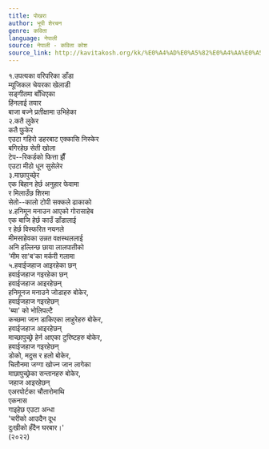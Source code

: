 ```yaml
---
title: पोखरा
author: भूपी शेरचन
genre: कविता
language: नेपाली
source: नेपाली - कविता कोश
source_link: http://kavitakosh.org/kk/%E0%A4%AD%E0%A5%82%E0%A4%AA%E0%A5%80_%E0%A4%B6%E0%A5%87%E0%A4%B0%E0%A4%9A%E0%A4%A8
---
```


१.उपत्यका वरिपरिका डाँडा  
म्यूजिकल चेयरका खेलाडी  
सङ्गीतमा बाँधिएका  
हिंनलाई तयार  
बाजा बज्ने प्रतीक्षामा उभिहेका  
२.कतै लुकेर  
कतै फुुकेर  
एउटा गहिरो डहरबाट एक्कासि निस्केर  
बगिरहेछ सेती खोला  
टेप--रिकर्डको फित्ता झैँ  
एउटा मीठो धून सुसेलेर  
३.माछापुच्छे्र  
एक बिहान हेर्छ अनुहार फेवामा  
र मिलाउँछ शिरमा  
सेतो--कालो टोपी सक्कले ढाकाको  
४.हनिमून मनाउन आएको गोरासाहेब  
एक बाजि हेर्छ काउँ डाँडालाई  
र हेर्छ विस्फरित नयनले  
मीमसाहेवका उन्नत वक्षस्थललाई  
अनि हल्लिन्छ छाया लालपातीको  
'मीम सा'ब'का मर्करी गलामा  
५.हवाईजहाज आइरहेका छन्  
हवाईजहाज गइरहेका छन्  
हवाईजहाज आइरहेछन्  
हनिमूनज मनाउने जोडाहरु बोकेर,  
हवाईजहाज गइरहेछन्  
'ब्या' को भोलिपल्टै  
कच्छमा जान डाकिएका लाहुरेहरु बोकेर,  
हवाईजहाज आइरहेछन्  
माच्छापुच्छ्रे हेर्न आएका टुरिष्टहरु बोकेर,  
हवाईजहाज गइरहेछन्  
डोको, मदुस र हलो बोकेर,  
चितौनमा जग्गा खोज्न जान लागेका  
माछापुच्छ्रेका सन्तानहरु बोकेर,  
जहाज आइरहेछन्  
एअरपोर्टका चौतारोमाथि  
एकनास  
गाइहेछ एउटा अन्धा  
'चरीको आउदैन दूध  
दुःखीको हँदैन घरबार।'  
(२०२२)

